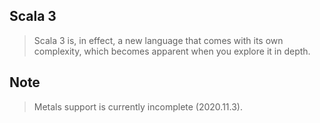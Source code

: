 Scala 3
-------
>Scala 3 is, in effect, a new language that comes with its own complexity,
>which becomes apparent when you explore it in depth.

Note
----
>Metals support is currently incomplete (2020.11.3).